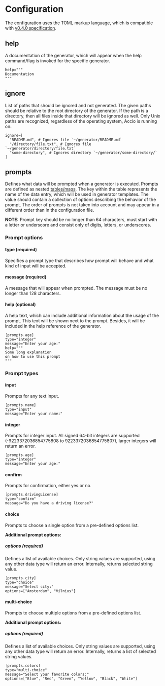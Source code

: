 # Configuration
The configuration uses the TOML markup language, which is compatible with [v0.4.0 specification](https://github.com/toml-lang/toml/blob/master/versions/en/toml-v0.4.0.md).

## help
A documentation of the generator, which will appear when the help command/flag is invoked for the specific generator.

```
help="""
Documentation
"""
```

## ignore
List of paths that should be ignored and not generated. The given paths should be relative to the root directory of 
the generator. If the path is a directory, then all files inside that directory will be ignored as well. Only Unix 
paths are recognized, regardless of the operating system, Accio is running on.

```
ignore=[
  "README.md", # Ignores file `~/generator/README.md`
  "/directory/file.txt", # Ignores file `~/generator/directory/file.txt`
  "some-directory", # Ignores directory `~/generator/some-directory/`
]
```

## prompts
Defines what data will be prompted when a generator is executed. Prompts are defined as nested [tables/maps](https://github.com/toml-lang/toml#user-content-table). The key within the table represents the name of the data entry, which will be used in generator templates. The value should contain a collection of options describing the behavior of the prompt. The order of prompts is not taken into account and may appear in a different order than in the configuration file.

**NOTE:** Prompt key should be no longer than 64 characters, must start with a letter or underscore and consist only of digits, letters, or underscores.

### Prompt options

#### type (required)
Specifies a prompt type that describes how prompt will behave and what kind of input will be accepted.

#### message (required)
A message that will appear when prompted. The message must be no longer than 128 characters.

#### help (optional)
A help text, which can include additional information about the usage of the prompt. This text will be shown next to the prompt. Besides, it will be included in the help reference of the generator.

```
[prompts.age]
type="integer"
message="Enter your age:"
help="""
Some long explanation
on how to use this prompt
"""
```

### Prompt types

#### input
Prompts for any text input.

```
[prompts.name]
type="input"
message="Enter your name:"
```

#### integer
Prompts for integer input.  All signed 64-bit integers are supported (-9223372036854775808 to 9223372036854775807), larger integers will return an error.

```
[prompts.age]
type="integer"
message="Enter your age:"
```

#### confirm
Prompts for confirmation, either yes or no.

```
[prompts.drivingLicense]
type="confirm"
message="Do you have a driving license?"
```

#### choice
Prompts to choose a single option from a pre-defined options list. 

**Additional prompt options:**  
##### options (required)
Defines a list of available choices. Only string values are supported, using any other data type will return an error.  Internally, returns selected string value.

```
[prompts.city]
type="choice"
message="Select city:"
options=["Amsterdam", "Vilnius"]
```

#### multi-choice
Prompts to choose multiple options from a pre-defined options list.

**Additional prompt options:**  
##### options (required)
Defines a list of available choices. Only string values are supported, using any other data type will return an error.  Internally, returns a list of selected string values.

```
[prompts.colors]
type="multi-choice"
message="Select your favorite colors:"
options=["Blue", "Red", "Green", "Yellow", "Black", "White"]
```